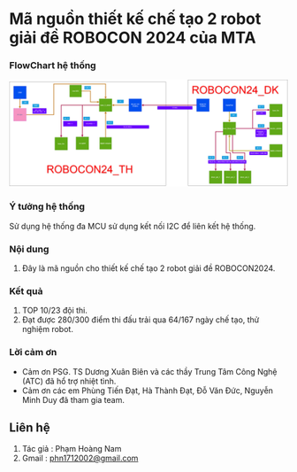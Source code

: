 # Mã nguồn thiết kế chế tạo 2 robot giải đề ROBOCON 2024 của MTA
### FlowChart hệ thống 
![flowchart](./_flowchart/Robocon24.drawio.png)

### Ý tưởng hệ thống 
Sử dụng hệ thống đa MCU sử dụng kết nối I2C để liên kết hệ thống. 

### Nội dung
1. Đây là mã nguồn cho thiết kế chế tạo 2 robot giải đề ROBOCON2024.
   
### Kết quả
1. TOP 10/23 đội thi.
2. Đạt được 280/300 điểm thi đấu trải qua 64/167 ngày chế tạo, thử nghiệm robot.

### Lời cảm ơn
* Cảm ơn PSG. TS Dương Xuân Biên và các thầy Trung Tâm Công Nghệ (ATC) đã hổ trợ nhiệt tình.
* Cảm ơn các em Phùng Tiến Đạt, Hà Thành Đạt, Đỗ Văn Đức, Nguyễn Minh Duy đã tham gia team.

## Liên hệ
1. Tác giả : Phạm Hoàng Nam
3. Gmail : phn1712002@gmail.com 
